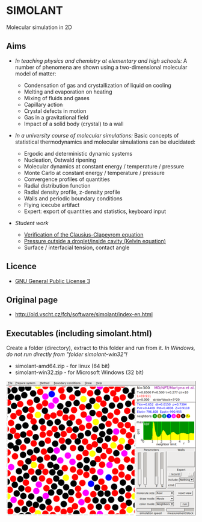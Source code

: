 # SIMOLANT

Molecular simulation in 2D

## Aims

* _In teaching physics and chemistry at elementary and high schools:_ A number of phenomena are shown using a two-dimensional molecular model of matter:

  * Condensation of gas and crystallization of liquid on cooling
  * Melting and evaporation on heating
  * Mixing of fluids and gases
  * Capillary action
  * Crystal defects in motion
  * Gas in a gravitational field
  * Impact of a solid body (crystal) to a wall

* _In a university course of molecular simulations:_ Basic concepts of statistical thermodynamics and molecular simulations can be elucidated:

  * Ergodic and deterministic dynamic systems
  * Nucleation, Ostwald ripening
  * Molecular dynamics at constant energy / temperature / pressure
  * Monte Carlo at constant energy / temperature / pressure
  * Convergence profiles of quantities
  * Radial distribution function
  * Radial density profile, z-density profile
  * Walls and periodic boundary conditions
  * Flying icecube artifact
  * Expert: export of quantities and statistics, keyboard input

* _Student work_

  * [Verification of the Clausius-Clapeyrom equation](http://old.vscht.cz/fch/en/tools/kolafa/tul/simenw1.pdf)
  * [Pressure outside a droplet/inside cavity (Kelvin equation)](http://old.vscht.cz/fch/en/tools/kolafa/simenw3.pdf)
  * Surface / interfacial tension, contact angle

## Licence

* [GNU General Public License 3](https://www.gnu.org/licenses/gpl-3.0.html)

## Original page

* http://old.vscht.cz/fch/software/simolant/index-en.html

## Executables (including simolant.html)

Create a folder (directory), extract to this folder and run from it.
_In Windows, do not run directly from "folder simolant-win32"!_

* simolant-amd64.zip - for linux (64 bit)
* simolant-win32.zip - for Microsoft Windows (32 bit)

![SIMOLANT](sources/screenshot.png)
